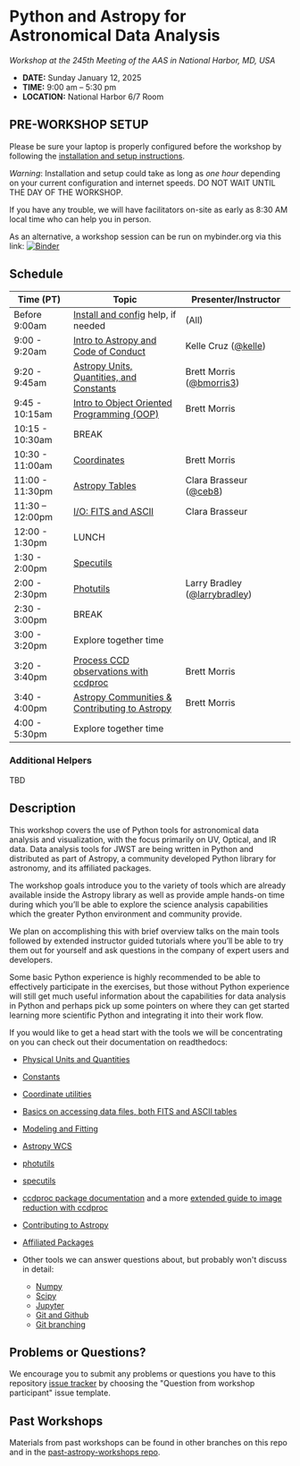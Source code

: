 Python and Astropy for Astronomical Data Analysis
=================================================
*Workshop at the 245th Meeting of the AAS in National Harbor, MD, USA*

* **DATE:** Sunday January 12, 2025
* **TIME:** 9:00 am – 5:30 pm
* **LOCATION:** National Harbor 6/7 Room

## PRE-WORKSHOP SETUP

Please be sure your laptop is properly configured before the workshop by following the
[installation and setup instructions](00-Install_and_Setup).

*Warning*: Installation and setup could take as long as *one hour* depending on your current configuration and internet speeds.
DO NOT WAIT UNTIL THE DAY OF THE WORKSHOP.

If you have any trouble, we will have facilitators on-site as early as 8:30 AM local time who can help you in person.

As an alternative, a workshop session can be run on mybinder.org via this link: [![Binder](https://mybinder.org/badge_logo.svg)](https://mybinder.org/v2/gh/astropy/astropy-workshop/HEAD)

## Schedule

| Time (PT)       | Topic                                                          | Presenter/Instructor |
|-----------------|----------------------------------------------------------------|----------------------|
| Before 9:00am   | [Install and config](00-Install_and_Setup) help, if needed     | (All)         |
| 9:00 - 9:20am   | [Intro to Astropy and Code of Conduct](01-IntroCoC)            | Kelle Cruz ([@kelle](https://github.com/kelle))         |
| 9:20 - 9:45am   | [Astropy Units, Quantities, and Constants](03-UnitsQuantities) | Brett Morris ([@bmorris3](https://github.com/bmorris3)) |
| 9:45 - 10:15am  | [Intro to Object Oriented Programming (OOP)](02b-OOP)          | Brett Morris |
| 10:15 - 10:30am | BREAK                                                          |  |
| 10:30 - 11:00am | [Coordinates](04-Coordinates)                                  | Brett Morris |
| 11:00 - 11:30pm | [Astropy Tables](06-Tables)                                    | Clara Brasseur ([@ceb8](https://github.com/ceb8)) |
| 11:30 – 12:00pm | [I/O: FITS and ASCII](05-FITS)                                 | Clara Brasseur |
| 12:00 - 1:30pm  | LUNCH                                                          |  |
| 1:30 - 2:00pm   | [Specutils](09b-Specutils)                                     |  |
| 2:00 - 2:30pm   | [Photutils](09-Photutils)                                      | Larry Bradley ([@larrybradley](https://github.com/larrybradley)) |
| 2:30 - 3:00pm   | BREAK                                                          |  |
| 3:00 - 3:20pm   | Explore together time                                          |  |
| 3:20 - 3:40pm   | [Process CCD observations with ccdproc](09c-Ccdproc)           | Brett Morris |
| 3:40 - 4:00pm   | [Astropy Communities & Contributing to Astropy](10-WrapUp)     | Brett Morris |
| 4:00 - 5:30pm   | Explore together time                                          |  |

### Additional Helpers

TBD

## Description
This workshop covers the use of Python tools for astronomical data analysis and visualization, with the focus primarily
on UV, Optical, and IR data. Data analysis tools for JWST are being written in Python and distributed as part of Astropy,
a community developed Python library for astronomy,  and its affiliated packages.

The workshop goals introduce you to the variety of tools which are already available inside the Astropy library as
well as provide ample hands-on time during which you’ll be able to explore the science analysis capabilities which the
greater Python environment and community provide.

We plan on accomplishing this with brief overview talks on the main tools followed by extended instructor guided tutorials
where you’ll be able to try them out for yourself and ask questions in the company of expert users and developers.

Some basic Python experience is highly recommended to be able to effectively participate in the exercises,
but those without Python experience will still get much useful information about the capabilities for data analysis in
Python and perhaps pick up some pointers on where they can get started learning more scientific Python and integrating
it into their work flow.

If you would like to get a head start with the tools we will be concentrating on you can check out their documentation on readthedocs:

* [Physical Units and Quantities](https://docs.astropy.org/en/stable/units/index.html)
* [Constants](https://docs.astropy.org/en/stable/constants/index.html)
* [Coordinate utilities](https://docs.astropy.org/en/stable/coordinates/index.html)
* [Basics on accessing data files, both FITS and ASCII tables](https://docs.astropy.org/en/stable/io/unified.html)
* [Modeling and Fitting](https://docs.astropy.org/en/stable/modeling/index.html)
* [Astropy WCS](https://docs.astropy.org/en/stable/wcs/index.html)
* [photutils](https://photutils.readthedocs.io/)
* [specutils](https://specutils.readthedocs.io/)
* [ccdproc package documentation](https://ccdproc.readthedocs.io/en/latest/) and a more [extended guide to image reduction with ccdproc](https://github.com/astropy/ccd-reduction-and-photometry-guide)
* [Contributing to Astropy](https://docs.astropy.org/en/stable/development/workflow/development_workflow.html)
* [Affiliated Packages](https://www.astropy.org/affiliated/)

* Other tools we can answer questions about, but probably won't discuss in detail:
  * [Numpy](https://numpy.org/)
  * [Scipy](https://www.scipy.org/)
  * [Jupyter](https://jupyter.org/)
  * [Git and Github](https://guides.github.com/activities/hello-world/)
  * [Git branching](https://learngitbranching.js.org/)

## Problems or Questions?

We encourage you to submit any problems or questions you have to this
repository [issue tracker](https://github.com/astropy/astropy-workshop/issues)
by choosing the "Question from workshop participant" issue template.

## Past Workshops

Materials from past workshops can be found in other branches on this repo and in the [past-astropy-workshops repo](https://github.com/astropy/past-astropy-workshops).
